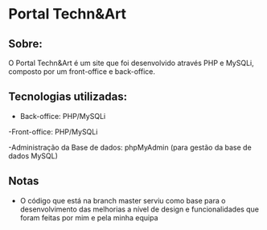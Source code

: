 # Portal Techn&Art  
## Sobre:
O Portal Techn&Art é um site que foi desenvolvido através PHP e MySQLi, composto por um front-office e back-office.


## Tecnologias utilizadas:
- Back-office: PHP/MySQLi

-Front-office: PHP/MySQLi

-Administração da Base de dados: phpMyAdmin (para gestão da base de dados MySQL)


## Notas
- O código que está na branch master serviu como base para o desenvolvimento das melhorias a nível de design e funcionalidades que foram feitas por mim e pela minha equipa

